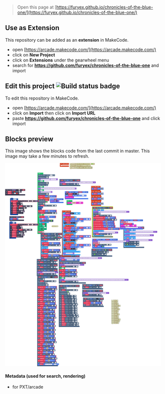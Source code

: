  


> Open this page at [https://furyex.github.io/chronicles-of-the-blue-one/](https://furyex.github.io/chronicles-of-the-blue-one/)

## Use as Extension

This repository can be added as an **extension** in MakeCode.

* open [https://arcade.makecode.com/](https://arcade.makecode.com/)
* click on **New Project**
* click on **Extensions** under the gearwheel menu
* search for **https://github.com/furyex/chronicles-of-the-blue-one** and import

## Edit this project ![Build status badge](https://github.com/furyex/chronicles-of-the-blue-one/workflows/MakeCode/badge.svg)

To edit this repository in MakeCode.

* open [https://arcade.makecode.com/](https://arcade.makecode.com/)
* click on **Import** then click on **Import URL**
* paste **https://github.com/furyex/chronicles-of-the-blue-one** and click import

## Blocks preview

This image shows the blocks code from the last commit in master.
This image may take a few minutes to refresh.

![A rendered view of the blocks](https://github.com/furyex/chronicles-of-the-blue-one/raw/master/.github/makecode/blocks.png)

#### Metadata (used for search, rendering)

* for PXT/arcade
<script src="https://makecode.com/gh-pages-embed.js"></script><script>makeCodeRender("{{ site.makecode.home_url }}", "{{ site.github.owner_name }}/{{ site.github.repository_name }}");</script>
